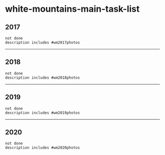# white-mountains-main-task-list

## 2017
```tasks
not done
description includes #wm2017photos
```
***
## 2018
```tasks
not done
description includes #wm2018photos
```
***
## 2019
```tasks
not done
description includes #wm2019photos 
```
***
## 2020
```tasks
not done
description includes #wm2020photos
```